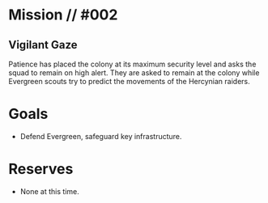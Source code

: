 # Mission // #002
## Vigilant Gaze

Patience has placed the colony at its maximum security level and asks the squad to remain on high alert. They are asked to remain at the colony while Evergreen scouts try to predict the movements of the Hercynian raiders.

# Goals
- Defend Evergreen, safeguard key infrastructure.

# Reserves
- None at this time.
